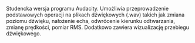 Studencka wersja programu Audacity. Umożliwia przeprowadzenie podstawowych operacji na plikach dźwiękowych (.wav) takich jak zmiana poziomu dźwięku, nałożenie echa, 
odwrócenie kierunku odtwarzania, zmianę prędkości, pomiar RMS. Dodatkowo zawiera wizualizację przebiegu dźwiękowego.
